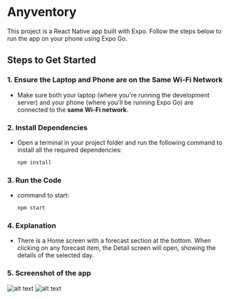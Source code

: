 # Anyventory

This project is a React Native app built with Expo. Follow the steps below to run the app on your phone using Expo Go.

## Steps to Get Started

### 1. Ensure the Laptop and Phone are on the Same Wi-Fi Network
- Make sure both your laptop (where you're running the development server) and your phone (where you'll be running Expo Go) are connected to the **same Wi-Fi network**.

### 2. Install Dependencies
- Open a terminal in your project folder and run the following command to install all the required dependencies:
  ```bash
  npm install
### 3. Run the Code
- command to start:
  ```bash
  npm start

### 4. Explanation
- There is a Home screen with a forecast section at the bottom. When clicking on any forecast item, the Detail screen will open, showing the details of the selected day.

 ### 5. Screenshot of the app
![alt text](https://res.cloudinary.com/dar4ws6v6/image/upload/v1735472856/fsvn3kwqurfprediipvs.jpg)
![alt text](https://res.cloudinary.com/dar4ws6v6/image/upload/v1735472856/ndefcmj7y5c5xqra1lcs.jpg)
